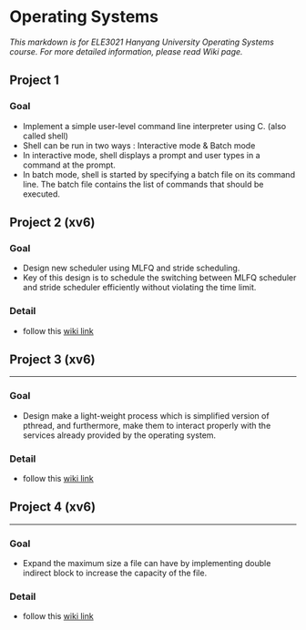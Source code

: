 # Operating Systems


*This markdown is for ELE3021 Hanyang University Operating Systems course.
For more detailed information, please read Wiki page.*


## **Project 1**
### Goal
* Implement a simple user-level command line interpreter using C. (also called shell)
* Shell can be run in two ways : Interactive mode & Batch mode
* In interactive mode, shell displays a prompt and user types in a command at the prompt.
* In batch mode, shell is started by specifying a batch file on its command line. The batch file contains the list of commands that should be executed.


## **Project 2 (xv6)**
### Goal
* Design new scheduler using MLFQ and stride scheduling.
* Key of this design is to schedule the switching between MLFQ scheduler and stride scheduler efficiently without violating the time limit.

### Detail
* follow this [wiki link](https://github.com/thjeong917/Operating_systems/wiki/Project2)


## **Project 3 (xv6)**
---------------------------------------------------------------------
### Goal
* Design make a light-weight process which is simplified version of pthread, and furthermore, make them to interact properly with the services already provided by the operating system.

### Detail
* follow this [wiki link](https://github.com/thjeong917/Operating_systems/wiki/Project3)


## **Project 4 (xv6)**
---------------------------------------------------------------------
### Goal
* Expand the maximum size a file can have by implementing double indirect block to increase the capacity of the file.

### Detail
* follow this [wiki link](https://github.com/thjeong917/Operating_systems/wiki/Project4)
